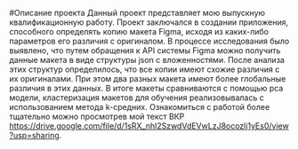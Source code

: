 #Описание проекта
Данный проект представляет мою выпускную квалификационную работу.
Проект заключался в создании приложения, способного определять копию макета Figma, исходя из каких-либо параметров его различия с оригиналом. 
В процессе исследования было выявлено, что путем обращения к API системы Figma можно получить данные макета в виде структуры json с вложенностями. 
После анализа этих структур определилось, что все копии имеют схожие различия с их оригиналами.
При этом два разных макета имеют более глобальные различия в этих данных.
В итоге макеты сравниваются с помощью pca модели, кластеризация макетов для обучения реализовывалась с использованием метода k-средних.
Ознакомиться с работой более тщательно можно просмотрев мой текст ВКР https://drive.google.com/file/d/1sRX_nhl2SzwdVdEVwLzJ8ocozlj1yEs0/view?usp=sharing.
